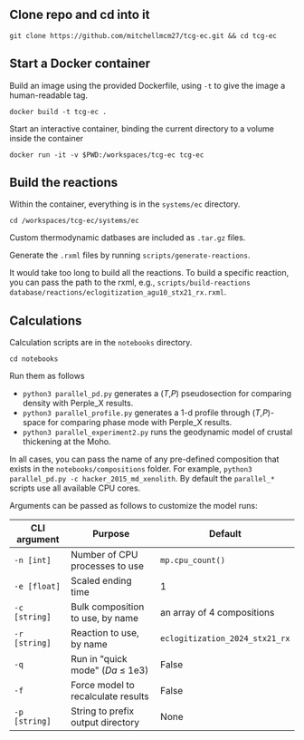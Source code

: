 ## Clone repo and cd into it

`git clone https://github.com/mitchellmcm27/tcg-ec.git && cd tcg-ec`

## Start a Docker container

Build an image using the provided Dockerfile, using `-t` to give the image a human-readable tag.

`docker build -t tcg-ec .`

Start an interactive container, binding the current directory to a volume inside the container

`docker run -it -v $PWD:/workspaces/tcg-ec tcg-ec`

## Build the reactions

Within the container, everything is in the `systems/ec` directory.

`cd /workspaces/tcg-ec/systems/ec`

Custom thermodynamic datbases are included as `.tar.gz` files.

Generate the `.rxml` files by running `scripts/generate-reactions`.

It would take too long to build all the reactions. To build a specific reaction, you can pass the path to the rxml, e.g., `scripts/build-reactions database/reactions/eclogitization_agu10_stx21_rx.rxml`.

## Calculations

Calculation scripts are in the `notebooks` directory.

`cd notebooks`

Run them as follows

- `python3 parallel_pd.py` generates a (_T_,_P_) pseudosection for comparing density with Perple_X results.
- `python3 parallel_profile.py` generates a 1-d profile through (_T_,_P_)-space for comparing phase mode with Perple_X results.
- `python3 parallel_experiment2.py` runs the geodynamic model of crustal thickening at the Moho.

In all cases, you can pass the name of any pre-defined composition that exists in the `notebooks/compositions` folder. 
For example, `python3 parallel_pd.py -c hacker_2015_md_xenolith`.
By default the `parallel_*` scripts use all available CPU cores.

Arguments can be passed as follows to customize the model runs:

| CLI argument    |  Purpose                           | Default |
|-----------------|------------------------------------|---------|
|   `-n [int]`    | Number of CPU processes to use     | `mp.cpu_count()` |
|   `-e [float]`  | Scaled ending time                 |  1               |
|   `-c [string]` | Bulk composition to use, by name   | an array of 4 compositions |
|   `-r [string]` | Reaction to use, by name           | `eclogitization_2024_stx21_rx` |
|   `-q`          | Run in "quick mode" (_Da_ ≤ 1e3)   | False |
|   `-f`          | Force model to recalculate results | False |
|   `-p [string]`  | String to prefix output directory  | None |

